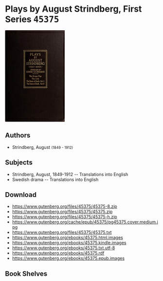 # Plays by August Strindberg, First Series <kbd>45375</kbd>

![](./cover.medium.jpg "")

## Authors


 - Strindberg, August <small>(1849 - 1912)</small>

## Subjects


 - Strindberg, August, 1849-1912 -- Translations into English
 - Swedish drama -- Translations into English

## Download


 - https://www.gutenberg.org/files/45375/45375-8.zip
 - https://www.gutenberg.org/files/45375/45375.zip
 - https://www.gutenberg.org/files/45375/45375-h.zip
 - https://www.gutenberg.org/cache/epub/45375/pg45375.cover.medium.jpg
 - https://www.gutenberg.org/files/45375/45375.txt
 - https://www.gutenberg.org/ebooks/45375.html.images
 - https://www.gutenberg.org/ebooks/45375.kindle.images
 - https://www.gutenberg.org/ebooks/45375.txt.utf-8
 - https://www.gutenberg.org/ebooks/45375.rdf
 - https://www.gutenberg.org/ebooks/45375.epub.images

## Book Shelves


